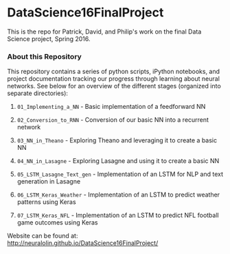# DataScience16FinalProject
This is the repo for Patrick, David, and Philip's work on the final Data Science project, Spring 2016.

### About this Repository
This repository contains a series of python scripts, iPython notebooks, and project documentation tracking our progress through learning about neural networks. See below for an overview of the different stages (organized into separate directories):

1. `01_Implementing_a_NN` - Basic implementation of a feedforward NN

2. `02_Conversion_to_RNN` - Conversion of our basic NN into a recurrent network

3. `03_NN_in_Theano` - Exploring Theano and leveraging it to create a basic NN

4. `04_NN_in_Lasagne` - Exploring Lasagne and using it to create a basic NN

5. `05_LSTM_Lasagne_Text_gen` - Implementation of an LSTM for NLP and text generation in Lasagne

6. `06_LSTM_Keras_Weather` - Implementation of an LSTM to predict weather patterns using Keras

7. `07_LSTM_Keras_NFL` - Implementation of an LSTM to predict NFL football game outcomes using Keras


Website can be found at:
http://neuralolin.github.io/DataScience16FinalProject/
